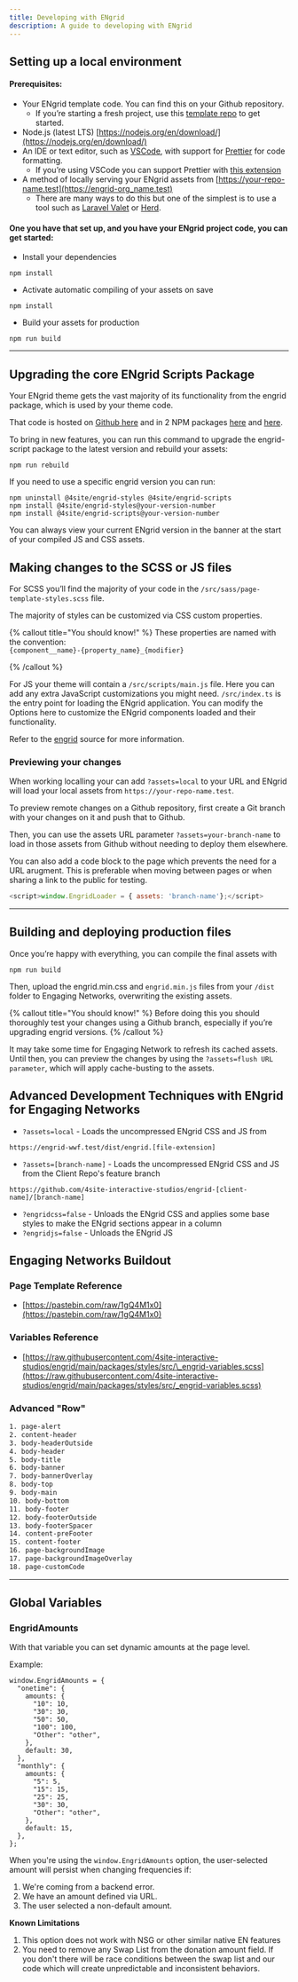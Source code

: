 ```yaml
---
title: Developing with ENgrid
description: A guide to developing with ENgrid
---
```


## Setting up a local environment

#### Prerequisites:

- Your ENgrid template code. You can find this on your Github repository.
  - If you’re starting a fresh project, use this [template repo](https://github.com/4site-interactive-studios/engrid/) to get started.
- Node.js (latest LTS) [https://nodejs.org/en/download/](https://nodejs.org/en/download/)
- An IDE or text editor, such as [VSCode](https://code.visualstudio.com/), with support for [Prettier](https://prettier.io/) for code formatting.
  - If you’re using VSCode you can support Prettier with [this extension](https://marketplace.visualstudio.com/items?itemName=esbenp.prettier-vscode)
- A method of locally serving your ENgrid assets from [https://your-repo-name.test](https://engrid-org_name.test)
  - There are many ways to do this but one of the simplest is to use a tool such as [Laravel Valet](https://laravel.com/docs/10.x/valet) or [Herd](https://herd.laravel.com/).

#### One you have that set up, and you have your ENgrid project code, you can get started:

- Install your dependencies

```shell
npm install
```

- Activate automatic compiling of your assets on save

```shell
npm install
```

- Build your assets for production

```shell
npm run build
```

---

## Upgrading the core ENgrid Scripts Package

Your ENgrid theme gets the vast majority of its functionality from the engrid package, which is used by your theme code.

That code is hosted on [Github here](https://github.com/4site-interactive-studios/engrid) and in 2 NPM packages [here](https://snyk.io/advisor/npm-package/@4site/engrid-scripts) and [here](https://snyk.io/advisor/npm-package/@4site/engrid-styles).

To bring in new features, you can run this command to upgrade the engrid-script package to the latest version and rebuild your assets:

```shell
npm run rebuild
```

If you need to use a specific engrid version you can run:

```shell
npm uninstall @4site/engrid-styles @4site/engrid-scripts
npm install @4site/engrid-styles@your-version-number
npm install @4site/engrid-scripts@your-version-number
```

You can always view your current ENgrid version in the banner at the start of your compiled JS and CSS assets.

## Making changes to the SCSS or JS files

For SCSS you’ll find the majority of your code in the `/src/sass/page-template-styles.scss` file.

The majority of styles can be customized via CSS custom properties.

{% callout title="You should know!" %}
These properties are named with the convention:
\
`{component__name}-{property_name}_{modifier}`

{% /callout %}

For JS your theme will contain a `/src/scripts/main.js` file. Here you can add any extra JavaScript customizations you might need. `/src/index.ts` is the entry point for loading the ENgrid application. You can modify the Options here to customize the ENgrid components loaded and their functionality.

Refer to the [engrid](https://github.com/4site-interactive-studios/engrid) source for more information.

### Previewing your changes

When working localling your can add `?assets=local` to your URL and ENgrid will load your local assets from `https://your-repo-name.test`.

To preview remote changes on a Github repository, first create a Git branch with your changes on it and push that to Github.

Then, you can use the assets URL parameter `?assets=your-branch-name` to load in those assets from Github without needing to deploy them elsewhere.

You can also add a code block to the page which prevents the need for a URL arugment. This is preferable when moving between pages or when sharing a link to the public for testing.

```javascript
<script>window.EngridLoader = { assets: 'branch-name'};</script>
```

---

## Building and deploying production files

Once you’re happy with everything, you can compile the final assets with

```shell
npm run build
```

Then, upload the engrid.min.css and `engrid.min.js` files from your `/dist` folder to Engaging Networks, overwriting the existing assets.

{% callout title="You should know!" %}
Before doing this you should thoroughly test your changes using a Github branch, especially if you’re upgrading engrid versions.
{% /callout %}

It may take some time for Engaging Network to refresh its cached assets. Until then, you can preview the changes by using the `?assets=flush URL parameter`, which will apply cache-busting to the assets.

## Advanced Development Techniques with ENgrid for Engaging Networks

- `?assets=local` - Loads the uncompressed ENgrid CSS and JS from

```
https://engrid-wwf.test/dist/engrid.[file-extension]
```

- `?assets=[branch-name]` - Loads the uncompressed ENgrid CSS and JS from the Client Repo's feature branch

```
https://github.com/4site-interactive-studios/engrid-[client-name]/[branch-name]
```

- `?engridcss=false` - Unloads the ENgrid CSS and applies some base styles to make the ENgrid sections appear in a column
- `?engridjs=false` - Unloads the ENgrid JS

## Engaging Networks Buildout

### Page Template Reference

- [https://pastebin.com/raw/1gQ4M1x0](https://pastebin.com/raw/1gQ4M1x0)

### Variables Reference

- [https://raw.githubusercontent.com/4site-interactive-studios/engrid/main/packages/styles/src/\_engrid-variables.scss](https://raw.githubusercontent.com/4site-interactive-studios/engrid/main/packages/styles/src/_engrid-variables.scss)

### Advanced "Row"

```css
1. page-alert
2. content-header
3. body-headerOutside
4. body-header
5. body-title
6. body-banner
7. body-bannerOverlay
8. body-top
9. body-main
10. body-bottom
11. body-footer
12. body-footerOutside
13. body-footerSpacer
14. content-preFooter
15. content-footer
16. page-backgroundImage
17. page-backgroundImageOverlay
18. page-customCode
```

---

## Global Variables

### EngridAmounts

With that variable you can set dynamic amounts at the page level.

Example:

```
window.EngridAmounts = {
  "onetime": {
    amounts: {
      "10": 10,
      "30": 30,
      "50": 50,
      "100": 100,
      "Other": "other",
    },
    default: 30,
  },
  "monthly": {
    amounts: {
      "5": 5,
      "15": 15,
      "25": 25,
      "30": 30,
      "Other": "other",
    },
    default: 15,
  },
};
```

When you're using the `window.EngridAmounts` option, the user-selected amount will persist when changing frequencies if:

1. We're coming from a backend error.
2. We have an amount defined via URL.
3. The user selected a non-default amount.

**Known Limitations**

1. This option does not work with NSG or other similar native EN features
2. You need to remove any Swap List from the donation amount field. If you don't there will be race conditions between the swap list and our code which will create unpredictable and inconsistent behaviors.
